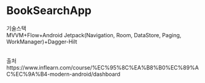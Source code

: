 # BookSearchApp
기술스택 <br>
MVVM+Flow+Android Jetpack(Navigation, Room, DataStore, Paging, WorkManager)+Dagger-Hilt

<br>
출처<br>
https://www.inflearn.com/course/%EC%95%8C%EA%B8%B0%EC%89%AC%EC%9A%B4-modern-android/dashboard
